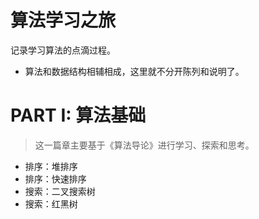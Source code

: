 # 算法学习之旅

记录学习算法的点滴过程。

- 算法和数据结构相辅相成，这里就不分开陈列和说明了。

# PART I: 算法基础

> 这一篇章主要基于《算法导论》进行学习、探索和思考。

- 排序：堆排序
- 排序：快速排序
- 搜索：二叉搜索树
- 搜索：红黑树
